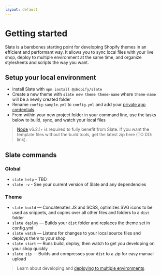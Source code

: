```yaml
---
layout: default
---
```


# Getting started

Slate is a barebones starting point for developing Shopify themes in an efficient and performant way. It allows you to sync local files with your live shop, deploy to multiple environment at the same time, and organize stylesheets and scripts the way you want.

## Setup your local environment

* Install Slate with `npm install @shopify/slate`
* Create a new theme with `slate new theme theme-name` where `theme-name` will be a newly created folder
* Rename `config-sample.yml` to `config.yml` and add your [private app credentials](https://help.shopify.com/api/guides/api-credentials#generate-private-app-credentials)
* From within your new project folder in your command line, use the tasks below to build, sync, and watch your local files

> [Node](https://nodejs.org/en/) v6.2.1+ is required to fully benefit from Slate. If you want the template files without the build tools, get the latest zip here (TO DO: link).

## Slate commands

### Global
* `slate help` - TBD
* `slate -v` - See your current version of Slate and any dependencies

### Theme
* `slate build` — Concatenates JS and SCSS, optimizes SVG icons to be used as snippets, and copies over all other files and folders to a `dist` folder
* `slate deploy` — Builds your `dist` folder and replaces the theme set in config.yml
* `slate watch` — Listens for changes to your local source files and deploys them to your shop
* `slate start` — Runs build, deploy, then watch to get you developing on your shop quickly
* `slate zip` — Builds and compresses your `dist` to a zip for easy manual upload

> Learn about developing and [deploying to multiple environments](/slate/tasks/#syncing-tasks).
